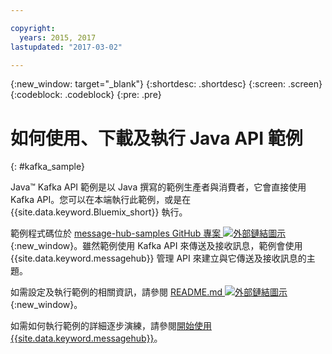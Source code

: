```yaml
---

copyright:
  years: 2015, 2017
lastupdated: "2017-03-02"

---
```


{:new_window: target="_blank"}
{:shortdesc: .shortdesc}
{:screen: .screen}
{:codeblock: .codeblock}
{:pre: .pre}

# 如何使用、下載及執行 Java API 範例
{: #kafka_sample}


Java&trade; Kafka API 範例是以 Java 撰寫的範例生產者與消費者，它會直接使用 Kafka API。您可以在本端執行此範例，或是在 {{site.data.keyword.Bluemix_short}} 執行。

範例程式碼位於 [message-hub-samples GitHub 專案 ![外部鏈結圖示](../../icons/launch-glyph.svg "外部鏈結圖示")](https://github.com/ibm-messaging/message-hub-samples/tree/master/kafka-java-console-sample){:new_window}。雖然範例使用 Kafka API 來傳送及接收訊息，範例會使用 {{site.data.keyword.messagehub}} 管理 API 來建立與它傳送及接收訊息的主題。

如需設定及執行範例的相關資訊，請參閱 [README.md ![外部鏈結圖示](../../icons/launch-glyph.svg "外部鏈結圖示")](https://github.com/ibm-messaging/message-hub-samples/tree/master/kafka-java-console-sample){:new_window}。

如需如何執行範例的詳細逐步演練，請參閱[開始使用 {{site.data.keyword.messagehub}}](/docs/services/MessageHub/index.html#getting_started_steps)。


